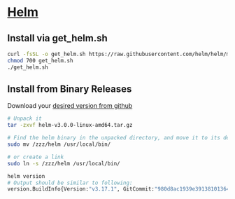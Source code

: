 # [Helm](https://helm.sh/)

## Install via get_helm.sh

```bash
curl -fsSL -o get_helm.sh https://raw.githubusercontent.com/helm/helm/main/scripts/get-helm-3
chmod 700 get_helm.sh
./get_helm.sh
```

## Install from Binary Releases

Download your [desired version from github](https://github.com/helm/helm/releases)

```bash
# Unpack it
tar -zxvf helm-v3.0.0-linux-amd64.tar.gz

# Find the helm binary in the unpacked directory, and move it to its desired destination
sudo mv /zzz/helm /usr/local/bin/

# or create a link
sudo ln -s /zzz/helm /usr/local/bin/

helm version
# Output should be similar to following:
version.BuildInfo{Version:"v3.17.1", GitCommit:"980d8ac1939e39138101364400756af2bdee1da5", GitTreeState:"clean", GoVersion:"go1.23.5"}
```
